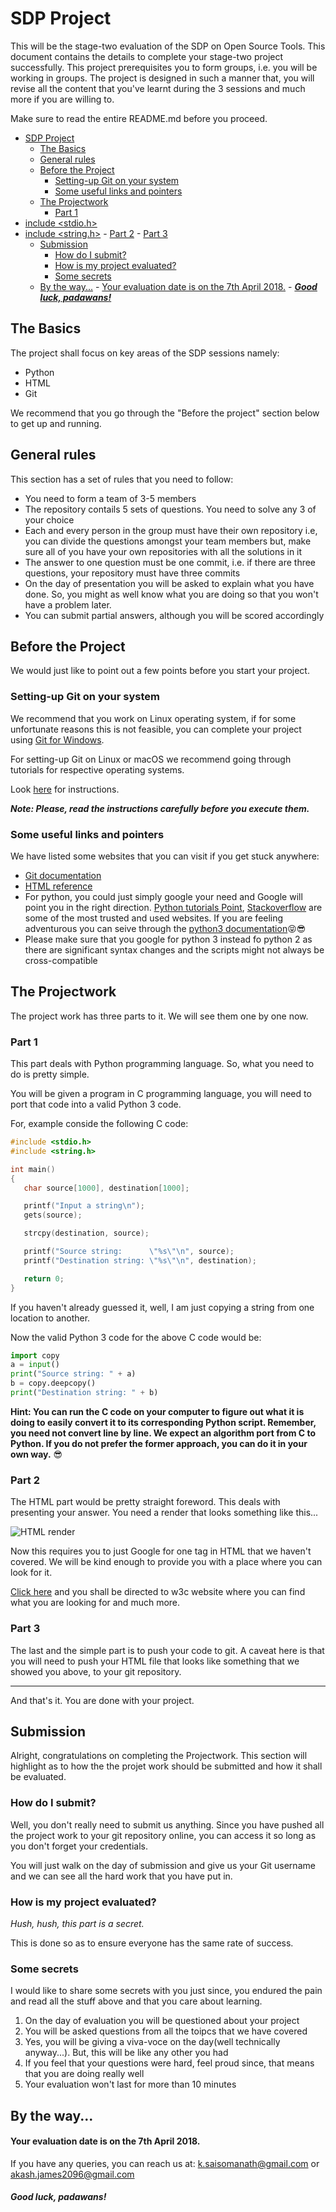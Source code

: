 # SDP Project

This will be the stage-two evaluation of the SDP on Open Source Tools. This document contains the details to complete your stage-two project successfully. This project prerequisites you to form groups, i.e. you will be working in groups. The project is designed in such a manner that, you will revise all the content that you've learnt during the 3 sessions and much more if you are willing to.

Make sure to read the entire README.md before you proceed.

<!-- TOC depthFrom:1 depthTo:6 withLinks:1 updateOnSave:1 orderedList:0 -->

- [SDP Project](#sdp-project)
	- [The Basics](#the-basics)
	- [General rules](#general-rules)
	- [Before the Project](#before-the-project)
		- [Setting-up Git on your system](#setting-up-git-on-your-system)
		- [Some useful links and pointers](#some-useful-links-and-pointers)
	- [The Projectwork](#the-projectwork)
		- [Part 1](#part-1)
- [include <stdio.h>](#include-stdioh)
- [include <string.h>](#include-stringh)
		- [Part 2](#part-2)
		- [Part 3](#part-3)
	- [Submission](#submission)
		- [How do I submit?](#how-do-i-submit)
		- [How is my project evaluated?](#how-is-my-project-evaluated)
		- [Some secrets](#some-secrets)
	- [By the way...](#by-the-way)
			- [Your evaluation date is on the 7th April 2018.](#your-evaluation-date-is-on-the-7th-april-2018)
			- [**_Good luck, padawans!_**](#good-luck-padawans)

<!-- /TOC -->

## The Basics

The project shall focus on key areas of the SDP sessions namely:

-   Python
-   HTML
-   Git

We recommend that you go through the "Before the project" section below to get up and running.

## General rules

This section has a set of rules that you need to follow:

-   You need to form a team of 3-5 members
-   The repository contails 5 sets of questions. You need to solve any 3 of your choice
-   Each and every person in the group must have their own repository i.e, you can divide the questions amongst your team members but, make sure all of you have your own repositories with all the solutions in it
-   The answer to one question must be one commit, i.e. if there are three questions, your repository must have three commits
-   On the day of presentation you will be asked to explain what you have done. So, you might as well know what you are doing so that you won't have a problem later.
-   You can submit partial answers, although you will be scored accordingly

## Before the Project

We would just like to point out a few points before you start your project.

### Setting-up Git on your system

We recommend that you work on Linux operating system, if for some unfortunate reasons this is not feasible, you can complete your project using [Git for Windows](https://gitforwindows.org/).

For setting-up Git on Linux or macOS we recommend going through tutorials for respective operating systems.

Look [here](https://git-scm.com/book/en/v2/Getting-Started-Installing-Git) for instructions.

**_Note: Please, read the instructions carefully before you execute them._**

### Some useful links and pointers

We have listed some websites that you can visit if you get stuck anywhere:

-   [Git documentation](https://git-scm.com/book/en/v2)
-   [HTML reference](https://www.w3schools.com/tags/default.asp)
-   For python, you could just simply google your need and Google will point you in the right direction. [Python tutorials Point](https://www.tutorialspoint.com/python3/index.htm), [Stackoverflow](https://stackoverflow.com/) are some of the most trusted and used websites. If you are feeling adventurous you can seive through the [python3 documentation](https://docs.python.org/3/):stuck_out_tongue_closed_eyes::sunglasses:
-   Please make sure that you google for python 3 instead fo python 2 as there are significant syntax changes and the scripts might not always be cross-compatible

## The Projectwork

The project work has three parts to it. We will see them one by one now.

### Part 1

This part deals with Python programming language. So, what you need to do is pretty simple.

You will be given a program in C programming language, you will need to port that code into a valid Python 3 code.

For, example conside the following C code:

```C
#include <stdio.h>
#include <string.h>

int main()
{
   char source[1000], destination[1000];

   printf("Input a string\n");
   gets(source);

   strcpy(destination, source);

   printf("Source string:      \"%s\"\n", source);
   printf("Destination string: \"%s\"\n", destination);

   return 0;
}
```

If you haven't already guessed it, well, I am just copying a string from one location to another.

Now the valid Python 3 code for the above C code would be:

```Python
import copy
a = input()
print("Source string: " + a)
b = copy.deepcopy()
print("Destination string: " + b)
```

**Hint: You can run the C code on your computer to figure out what it is doing to easily convert it to its corresponding Python script. Remember, you need not convert line by line. We expect an algorithm port from C to Python. If you do not prefer the former approach, you can do it in your own way.** :sunglasses:

### Part 2

The HTML part would be pretty straight foreword. This deals with presenting your answer. You need a render that looks something like this...

![HTML render](https://github.com/GLUG-REVA/SDP-Project/blob/master/images/Example.png)

Now this requires you to just Google for one tag in HTML that we haven't covered. We will be kind enough to provide you with a place where you can look for it.

[Click here](https://www.w3schools.com/html/default.asp) and you shall be directed to w3c website where you can find what you are looking for and much more.

### Part 3

The last and the simple part is to push your code to git. A caveat here is that you will need to push your HTML file that looks like something that we showed you above, to your git repository.

* * *

And that's it. You are done with your project.

## Submission

Alright, congratulations on completing the Projectwork. This section will highlight as to how the
the projet work should be submitted and how it shall be evaluated.

### How do I submit?

Well, you don't really need to submit us anything. Since you have pushed all the project work to
your git repository online, you can access it so long as you don't forget your credentials.

You will just walk on the day of submission and give us your Git username and we can see all
the hard work that you have put in.

### How is my project evaluated?

_Hush, hush, this part is a secret._

This is done so as to ensure everyone has the same rate of success.

### Some secrets

I would like to share some secrets with you just since, you endured the pain and read all the stuff above and that you care about learning.

1.  On the day of evaluation you will be questioned about your project
2.  You will be asked questions from all the toipcs that we have covered
3.  Yes, you will be giving a viva-voce on the day(well technically anyway...). But, this will be like any other you had
4.  If you feel that your questions were hard, feel proud since, that means that you are doing really well
5.  Your evaluation won't last for more than 10 minutes

## By the way...

#### Your evaluation date is on the 7th April 2018.

If you have any queries, you can reach us at:
k.saisomanath@gmail.com or
akash.james2096@gmail.com

#### **_Good luck, padawans!_**
